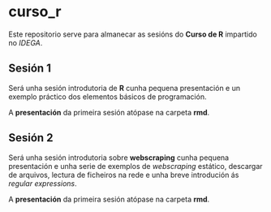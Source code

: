 # curso_r
Este repositorio serve para almanecar as sesións do **Curso de R** impartido no *IDEGA*.

## Sesión 1

Será unha sesión introdutoria de **R** cunha pequena presentación e un exemplo práctico dos elementos básicos de programación.

A **presentación** da primeira sesión atópase na carpeta **rmd**.

## Sesión 2

Será unha sesión introdutoria sobre **webscraping** cunha pequena presentación e unha serie de exemplos de *webscraping* estático, descargar de arquivos, lectura de ficheiros na rede e unha breve introdución ás *regular expressions*.

A **presentación** da primeira sesión atópase na carpeta **rmd**.
